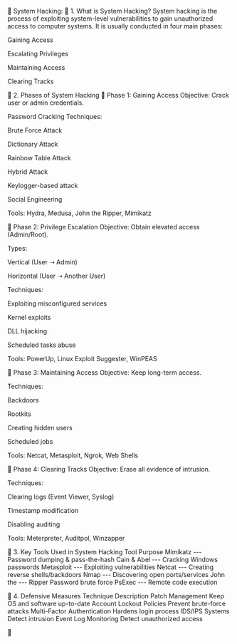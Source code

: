 🔐 System Hacking: 
🔸 1. What is System Hacking?
System hacking is the process of exploiting system-level vulnerabilities to gain unauthorized access to computer systems. It is usually conducted in four main phases:

Gaining Access

Escalating Privileges

Maintaining Access

Clearing Tracks

🔸 2. Phases of System Hacking
📌 Phase 1: Gaining Access
Objective: Crack user or admin credentials.

Password Cracking Techniques:

Brute Force Attack

Dictionary Attack

Rainbow Table Attack

Hybrid Attack

Keylogger-based attack

Social Engineering

Tools: Hydra, Medusa, John the Ripper, Mimikatz

📌 Phase 2: Privilege Escalation
Objective: Obtain elevated access (Admin/Root).

Types:

Vertical (User ➝ Admin)

Horizontal (User ➝ Another User)

Techniques:

Exploiting misconfigured services

Kernel exploits

DLL hijacking

Scheduled tasks abuse

Tools: PowerUp, Linux Exploit Suggester, WinPEAS

📌 Phase 3: Maintaining Access
Objective: Keep long-term access.

Techniques:

Backdoors

Rootkits

Creating hidden users

Scheduled jobs

Tools: Netcat, Metasploit, Ngrok, Web Shells

📌 Phase 4: Clearing Tracks
Objective: Erase all evidence of intrusion.

Techniques:

Clearing logs (Event Viewer, Syslog)

Timestamp modification

Disabling auditing

Tools: Meterpreter, Auditpol, Winzapper

🔸 3. Key Tools Used in System Hacking
Tool	           Purpose
Mimikatz ---	Password dumping & pass-the-hash
Cain & Abel ---	Cracking Windows passwords
Metasploit ---	Exploiting vulnerabilities
Netcat ---	Creating reverse shells/backdoors
Nmap ---	Discovering open ports/services
John the --- Ripper	Password brute force
PsExec ---	Remote code execution

🔸 4. Defensive Measures
Technique	Description
Patch Management 
Keep OS and software up-to-date
Account Lockout Policies
Prevent brute-force attacks
Multi-Factor Authentication	Hardens login process
IDS/IPS Systems	Detect intrusion
Event Log Monitoring	Detect unauthorized access

🔸 
